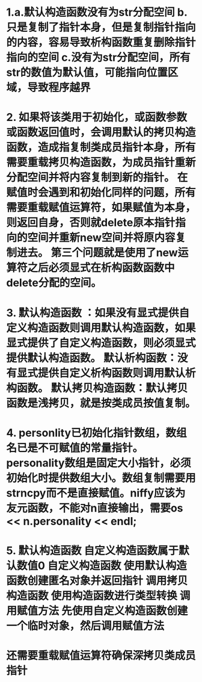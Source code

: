 # 1.a.默认构造函数没有为str分配空间 b.只是复制了指针本身，但是复制指针指向的内容，容易导致析构函数重复删除指针指向的空间 c.没有为str分配空间，所有str的数值为默认值，可能指向位置区域，导致程序越界

# 2. 如果将该类用于初始化，或函数参数或函数返回值时，会调用默认的拷贝构造函数，造成指复制类成员指针本身，所有需要重载拷贝构造函数，为成员指针重新分配空间并将内容复制到新的指针。 在赋值时会遇到和初始化同样的问题，所有需要重载赋值运算符，如果赋值为本身，则返回自身，否则就delete原本指针指向的空间并重新new空间并将原内容复制进去。 第三个问题就是使用了new运算符之后必须显式在析构函数函数中delete分配的空间。

# 3. 默认构造函数 ：如果没有显式提供自定义构造函数则调用默认构造函数，如果显式提供了自定义构造函数，则必须显式提供默认构造函数。 默认析构函数：没有显式提供自定义析构函数则调用默认析构函数。 默认拷贝构造函数：默认拷贝函数是浅拷贝，就是按类成员按值复制。

# 4. personlity已初始化指针数组，数组名已是不可赋值的常量指针。personality数组是固定大小指针，必须初始化时提供数组大小。数组复制需要用strncpy而不是直接赋值。niffy应该为友元函数，不能对n直接输出，需要os << n.personality << endl;

# 5. 默认构造函数 自定义构造函数属于默认数值0 自定义构造函数 使用默认构造函数创建匿名对象并返回指针 调用拷贝构造函数 使用构造函数进行类型转换 调用赋值方法 先使用自定义构造函数创建一个临时对象，然后调用赋值方法
# 还需要重载赋值运算符确保深拷贝类成员指针